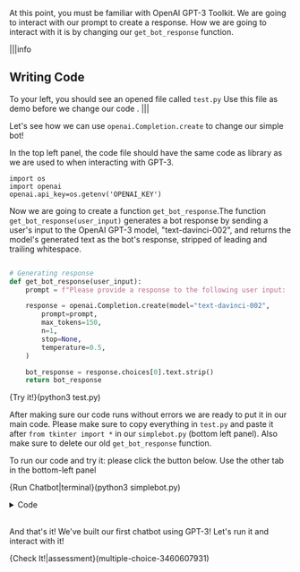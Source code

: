 At this point, you must be familiar with OpenAI GPT-3 Toolkit. We are going to interact with our prompt to create a response. How we are going to interact with it is by changing our `get_bot_response` function. 

|||info
## Writing Code

To your left, you should see an opened file called `test.py` 
Use this file as demo before we change our code .
|||


Let's see how we can use `openai.Completion.create` to change our simple bot!



In the top left panel, the code file should have the same code as library as we are used to when interacting with GPT-3.
```python-hide-clipboard
import os
import openai
openai.api_key=os.getenv('OPENAI_KEY')
```
Now we are going to create a function `get_bot_response`.The function `get_bot_response(user_input)` generates a bot response by sending a user's input to the OpenAI GPT-3 model, "text-davinci-002", and returns the model's generated text as the bot's response, stripped of leading and trailing whitespace.
```python

# Generating response
def get_bot_response(user_input):
    prompt = f"Please provide a response to the following user input: '{user_input}'"

    response = openai.Completion.create(model="text-davinci-002",
        prompt=prompt,
        max_tokens=150,
        n=1,
        stop=None,
        temperature=0.5,
    )

    bot_response = response.choices[0].text.strip()
    return bot_response

```
{Try it!}(python3 test.py)

After making sure our code runs without errors we are ready to put it in our main code.  Please make sure to copy everything in `test.py` and paste it after `from tkinter import *` in our `simplebot.py` (bottom left panel). Also make sure to delete our old `get_bot_response` function. 

To run our code and try it: please click the button below. Use the other tab in the bottom-left panel

{Run Chatbot|terminal}(python3 simplebot.py)
<details>
<summary>Code</summary>
Your code should look like this:


```python
import tkinter.scrolledtext as tks #creates a scrollable text window
import os
import openai

openai.api_key=os.getenv('OPENAI_KEY')

from datetime import datetime
from tkinter import *

# Generating response
def get_bot_response(user_input):
    prompt = f"Please provide a response to the following user input: '{user_input}'"

    response = openai.Completion.create(model="text-davinci-002",
        prompt=prompt,
        max_tokens=150,
        n=1,
        stop=None,
        temperature=0.5,
    )

    bot_response = response.choices[0].text.strip()
    return bot_response




def create_and_insert_user_frame(user_input):
  userFrame = Frame(chatWindow, bg="#d0ffff")
  Label(
      userFrame,
      text=user_input,
      font=("Arial", 11),
      bg="#d0ffff").grid(row=0, column=0, sticky="w", padx=5, pady=5)
  Label(
      userFrame,
      text=datetime.now().strftime("%H:%M"),
      font=("Arial", 7),
      bg="#d0ffff"
  ).grid(row=1, column=0, sticky="w")

  chatWindow.insert('end', '\n ', 'tag-right')
  chatWindow.window_create('end', window=userFrame)


def create_and_insert_bot_frame(bot_response):
  botFrame = Frame(chatWindow, bg="#ffffd0")
  Label(
      botFrame,
      text=bot_response,
      font=("Arial", 11),
      bg="#ffffd0",
      wraplength=400,
      justify='left'
  ).grid(row=0, column=0, sticky="w", padx=5, pady=5)
  Label(
      botFrame,
      text=datetime.now().strftime("%H:%M"),
      font=("Arial", 7),
      bg="#ffffd0"
  ).grid(row=1, column=0, sticky="w")

  chatWindow.insert('end', '\n ', 'tag-left')
  chatWindow.window_create('end', window=botFrame)
  chatWindow.insert(END, "\n\n" + "")




def send(event):
    chatWindow.config(state=NORMAL)

    user_input = userEntryBox.get("1.0",'end-2c')
    user_input_lc = user_input.lower()
    bot_response = get_bot_response(user_input_lc) 

    create_and_insert_user_frame(user_input)
    create_and_insert_bot_frame(bot_response)

    chatWindow.config(state=DISABLED)
    userEntryBox.delete("1.0","end")
    chatWindow.see('end')



baseWindow = Tk()
baseWindow.title("The Simple Bot")
baseWindow.geometry("500x250")

chatWindow = tks.ScrolledText(baseWindow, font="Arial")
chatWindow.tag_configure('tag-left', justify='left')
chatWindow.tag_configure('tag-right', justify='right')
chatWindow.config(state=DISABLED)

sendButton = Button(
    baseWindow,
    font=("Verdana", 12, 'bold'),
    text="Send",
    bg="#fd94b4",
    activebackground="#ff467e",
    fg='#ffffff',
    command=send)
sendButton.bind("<Button-1>", send)
baseWindow.bind('<Return>', send)

userEntryBox = Text(baseWindow, bd=1, bg="white", width=38, font="Arial")

chatWindow.place(x=1, y=1, height=200, width=500)
userEntryBox.place(x=3, y=202, height=27)
sendButton.place(x=430, y=200)

baseWindow.mainloop()        
```
</details><br>

And that's it! We've built our first chatbot using GPT-3! Let's run it and interact with it!



{Check It!|assessment}(multiple-choice-3460607931)




